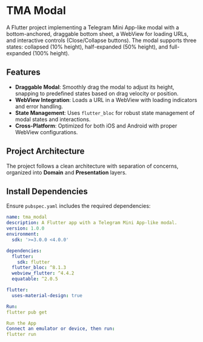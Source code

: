 # TMA Modal

A Flutter project implementing a Telegram Mini App-like modal with a bottom-anchored, draggable bottom sheet, a WebView for loading URLs, and interactive controls (Close/Collapse buttons). The modal supports three states: collapsed (10% height), half-expanded (50% height), and full-expanded (100% height).

## Features
- **Draggable Modal**: Smoothly drag the modal to adjust its height, snapping to predefined states based on drag velocity or position.
- **WebView Integration**: Loads a URL in a WebView with loading indicators and error handling.
- **State Management**: Uses `flutter_bloc` for robust state management of modal states and interactions.
- **Cross-Platform**: Optimized for both iOS and Android with proper WebView configurations.

## Project Architecture
The project follows a clean architecture with separation of concerns, organized into **Domain** and **Presentation** layers.

## Install Dependencies
Ensure `pubspec.yaml` includes the required dependencies:
```yaml
name: tma_modal
description: A Flutter app with a Telegram Mini App-like modal.
version: 1.0.0
environment:
  sdk: '>=3.0.0 <4.0.0'

dependencies:
  flutter:
    sdk: flutter
  flutter_bloc: ^8.1.3
  webview_flutter: ^4.4.2
  equatable: ^2.0.5

flutter:
  uses-material-design: true

Run:
flutter pub get

Run the App
Connect an emulator or device, then run:
flutter run



